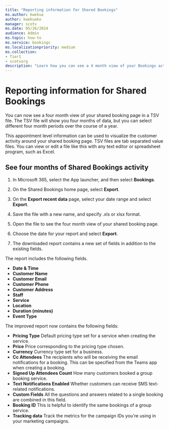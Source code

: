 ```yaml
---
title: "Reporting information for Shared Bookings"
ms.author: kwekua
author: kwekuako
manager: scotv
ms.date: 05/26/2024
audience: Admin
ms.topic: how-to
ms.service: bookings
ms.localizationpriority: medium
ms.collection:
- Tier1
- scotvorg
description: "Learn how you can see a 4 month view of your Bookings activity"
---
```


# Reporting information for Shared Bookings

You can now see a four month view of your shared booking page in a TSV file. The TSV file will show you four months of data, but you can select different four month periods over the course of a year.

This appointment level information can be used to visualize the customer activity around your shared booking page. TSV files are tab separated value files. You can view or edit a file like this with any text editor or spreadsheet program, such as Excel.

## See four months of Shared Bookings activity

1. In Microsoft 365, select the App launcher, and then select **Bookings**.

1. On the Shared Bookings home page, select **Export**.

1. On the **Export recent data** page, select your date range and select **Export**.

1. Save the file with a new name, and specify .xls or xlsx format.

1. Open the file to see the four month view of your shared booking page.

1. Choose the date for your report and select **Export**.

1. The downloaded report contains a new set of fields in addition to the existing fields.

The report includes the following fields.

 - **Date & Time**
- **Customer Name**
- **Customer Email**
- **Customer Phone**
- **Customer Address**
- **Staff**
- **Service**
- **Location**
- **Duration (minutes)**
- **Event Type**

The improved report now contains the following fields:

- **Pricing Type**   Default pricing type set for a service when creating the service.
- **Price**   Price corresponding to the pricing type chosen.
- **Currency**   Currency type set for a business.
- **Cc Attendees**   The recipients who will be receiving the email notifications for a booking. This can be specified from the Teams app when creating a booking.
- **Signed Up Attendees Count**   How many customers booked a group booking service.
- **Text Notifications Enabled**   Whether customers can receive SMS text-related notifications.
- **Custom Fields**   All the questions and answers related to a single booking are combined in this field.
- **Booking ID**   This is helpful to identify the same bookings of a group service.
- **Tracking data**   Track the metrics for the campaign IDs you're using in your marketing campaigns.
